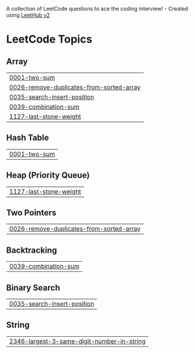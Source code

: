 A collection of LeetCode questions to ace the coding interview! - Created using [LeetHub v2](https://github.com/arunbhardwaj/LeetHub-2.0)
<!---LeetCode Topics Start-->
# LeetCode Topics
## Array
|  |
| ------- |
| [0001-two-sum](https://github.com/abhishek8172/Daily_DSA/tree/master/0001-two-sum) |
| [0026-remove-duplicates-from-sorted-array](https://github.com/abhishek8172/Daily_DSA/tree/master/0026-remove-duplicates-from-sorted-array) |
| [0035-search-insert-position](https://github.com/abhishek8172/Daily_DSA/tree/master/0035-search-insert-position) |
| [0039-combination-sum](https://github.com/abhishek8172/Daily_DSA/tree/master/0039-combination-sum) |
| [1127-last-stone-weight](https://github.com/abhishek8172/Daily_DSA/tree/master/1127-last-stone-weight) |
## Hash Table
|  |
| ------- |
| [0001-two-sum](https://github.com/abhishek8172/Daily_DSA/tree/master/0001-two-sum) |
## Heap (Priority Queue)
|  |
| ------- |
| [1127-last-stone-weight](https://github.com/abhishek8172/Daily_DSA/tree/master/1127-last-stone-weight) |
## Two Pointers
|  |
| ------- |
| [0026-remove-duplicates-from-sorted-array](https://github.com/abhishek8172/Daily_DSA/tree/master/0026-remove-duplicates-from-sorted-array) |
## Backtracking
|  |
| ------- |
| [0039-combination-sum](https://github.com/abhishek8172/Daily_DSA/tree/master/0039-combination-sum) |
## Binary Search
|  |
| ------- |
| [0035-search-insert-position](https://github.com/abhishek8172/Daily_DSA/tree/master/0035-search-insert-position) |
## String
|  |
| ------- |
| [2346-largest-3-same-digit-number-in-string](https://github.com/abhishek8172/Daily_DSA/tree/master/2346-largest-3-same-digit-number-in-string) |
<!---LeetCode Topics End-->